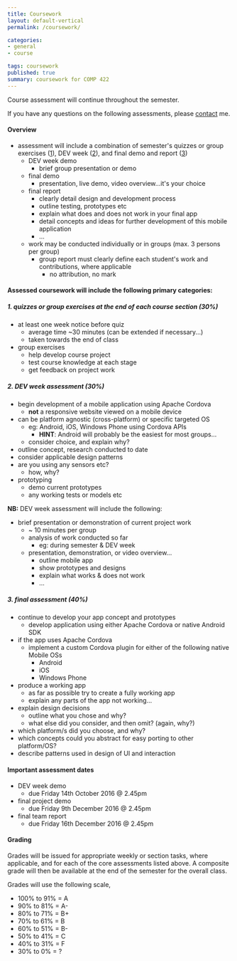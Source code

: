 ```yaml
---
title: Coursework
layout: default-vertical
permalink: /coursework/

categories:
- general
- course

tags: coursework
published: true
summary: coursework for COMP 422
---
```


Course assessment will continue throughout the semester.

If you have any questions on the following assessments, please [contact](/contact) me.

#### Overview

* assessment will include a combination of semester's quizzes or group exercises ([1](#assessment1)), DEV week ([2](#assessment2)), and final demo and report ([3](#assessment3))
  * DEV week demo
    * brief group presentation or demo
  * final demo
    * presentation, live demo, video overview...it's your choice
  * final report
    * clearly detail design and development process
    * outline testing, prototypes etc
    * explain what does and does not work in your final app
    * detail concepts and ideas for further development of this mobile application
    * ...
  * work may be conducted individually or in groups (max. 3 persons per group)
    * group report must clearly define each student's work and contributions, where applicable
      * no attribution, no mark

#### Assessed coursework will include the following primary categories:

<a id="assessment1"></a>

##### 1. quizzes or group exercises at the end of each course section (30%)

* at least one week notice before quiz
  * average time ~30 minutes (can be extended if necessary...)
  * taken towards the end of class
* group exercises
  * help develop course project
  * test course knowledge at each stage
  * get feedback on project work

<a id="assessment2"></a>

##### 2. DEV week assessment (30%)

* begin development of a mobile application using Apache Cordova
  * **not** a responsive website viewed on a mobile device
* can be platform agnostic (cross-platform) or specific targeted OS
    * eg: Android, iOS, Windows Phone using Cordova APIs
      * **HINT**: Android will probably be the easiest for most groups...
    * consider choice, and explain why?
* outline concept, research conducted to date
* consider applicable design patterns
* are you using any sensors etc?
  * how, why?
* prototyping
  * demo current prototypes
  * any working tests or models etc

**NB:** DEV week assessment will include the following:

* brief presentation or demonstration of current project work
  * ~ 10 minutes per group
  * analysis of work conducted so far
    * eg: during semester & DEV week
  * presentation, demonstration, or video overview...
    * outline mobile app
    * show prototypes and designs
    * explain what works & does not work
    * ...

<a id="assessment3"></a>

##### 3. final assessment (40%)

* continue to develop your app concept and prototypes
  * develop application using either Apache Cordova or native Android SDK
* if the app uses Apache Cordova
  * implement a custom Cordova plugin for either of the following native Mobile OSs
    * Android
    * iOS
    * Windows Phone
* produce a working app
  * as far as possible try to create a fully working app
  * explain any parts of the app not working...
* explain design decisions
  * outline what you chose and why?
  * what else did you consider, and then omit? (again, why?)
* which platform/s did you choose, and why?
* which concepts could you abstract for easy porting to other platform/OS?
* describe patterns used in design of UI and interaction

#### Important assessment dates

* DEV week demo
  * due Friday 14th October 2016 @ 2.45pm
* final project demo
  * due Friday 9th December 2016 @ 2.45pm
* final team report
  * due Friday 16th December 2016 @ 2.45pm

#### Grading

Grades will be issued for appropriate weekly or section tasks, where applicable, and for each of the core assessments listed above.
A composite grade will then be available at the end of the semester for the overall class.

Grades will use the following scale,

  * 100% to 91% = A
  * 90% to 81%  = A-
  * 80% to 71%  = B+
  * 70% to 61%  = B
  * 60% to 51%  = B-
  * 50% to 41%  = C
  * 40% to 31%  = F
  * 30% to 0%   = ?
